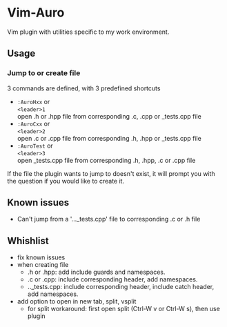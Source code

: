 # Vim-Auro

Vim plugin with utilities specific to my work environment.

## Usage
### Jump to or create file
3 commands are defined, with 3 predefined shortcuts
* `:AuroHxx` or  
  `<leader>1`  
  open .h or .hpp file from corresponding .c, .cpp or \_tests.cpp file
* `:AuroCxx` or  
  `<leader>2`  
  open .c or .cpp file from corresponding .h, .hpp or \_tests.cpp file
* `:AuroTest` or  
  `<leader>3`  
  open \_tests.cpp file from corresponding .h, .hpp, .c or .cpp file

If the file the plugin wants to jump to doesn't exist, it will prompt you with the question if you would like to create it.

## Known issues
* Can't jump from a '...\_tests.cpp' file to corresponding .c or .h file

## Whishlist
* fix known issues
* when creating file
  * .h or .hpp: add include guards and namespaces.
  * .c or .cpp: include corresponding header, add namespaces.
  * ..\_tests.cpp: include corresponding header, include catch header, add namespaces.
* add option to open in new tab, split, vsplit
  * for split workaround: first open split (Ctrl-W v or Ctrl-W s), then use plugin
